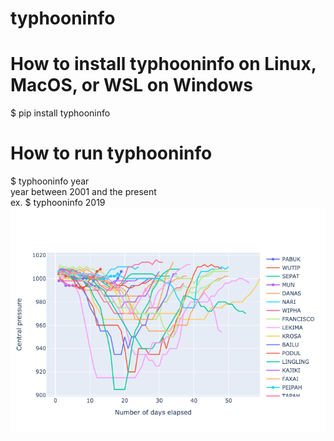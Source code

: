 # typhooninfo

<h1>
  How to install typhooninfo on Linux, MacOS, or WSL on Windows
</h1>
$ pip install typhooninfo

<h1>
  How to run typhooninfo 
</h1>
$ typhooninfo year <br>
year between 2001 and the present <br>
ex. $ typhooninfo 2019
<img src = 'https://github.com/yugo-Ishihara/typhooninfo/blob/main/result.png'>
